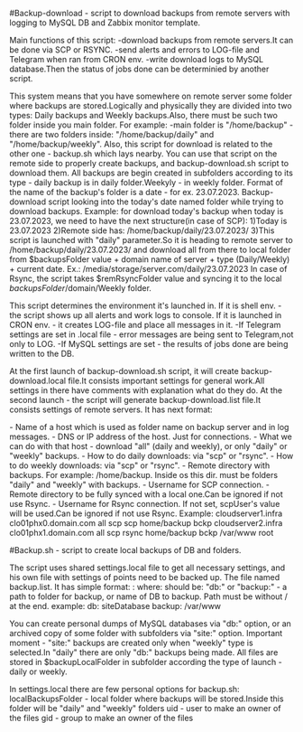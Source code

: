 #Backup-download - script to download backups from remote servers with logging to MySQL DB and Zabbix monitor template.

Main functions of this script:
-download backups from remote servers.It can be done via SCP or RSYNC.
-send alerts and errors to LOG-file and Telegram when ran from CRON env.
-write download logs to MySQL database.Then the status of jobs done can be determinied by another script.

This system means that you have somewhere on remote server some folder where backups are stored.Logically and physically they are divided into two types:
Daily backups and Weekly backups.Also, there must be such two folder inside you main folder.
For example: 
-main folder is "/home/backup"
-there are two folders inside: "/home/backup/daily" and "/home/backup/weekly".
Also, this script for download is related to the other one - backup.sh which lays nearby. You can use that script on the remote side to properly create backups, 
and backup-download.sh script to download them.
All backups are begin created in subfolders according to its type - daily backup is in daily folder.Weekyly - in weekly folder.
Format of the name of the backup's folder is a date - for ex. 23.07.2023. Backup-download script looking into the today's date named folder
while trying to download backups.
Example:
for download today's backup when today is 23.07.2023, we need to have the next structure(in case of SCP):
1)Today is 23.07.2023
2)Remote side has:
/home/backup/daily/23.07.2023/<files here>
3)This script is launched with "daily" parameter.So it is heading to remote server to /home/backup/daily/23.07.2023/ and download all from there to local
folder from $backupsFolder value + domain name of server + type (Daily/Weekly) + current date.
Ex.: /media/storage/server.com/daily/23.07.2023
In case of Rsync, the script takes $remRsyncFolder value and syncing it to the local $backupsFolder/$domain/Weekly folder.

This script determines the environment it's launched in. If it is shell env. - the script shows up all alerts and work logs to console.
If it is launched in CRON env. - it creates LOG-file and place all messages in it.
-If Telegram settings are set in .local file - error messages are being sent to Telegram,not only to LOG.
-If MySQL settings are set - the results of jobs done are being written to the DB.

At the first launch of backup-download.sh script, it will create backup-download.local file.It consists important settings for general work.All settings in there
have comments with explanation what do they do.
At the second launch - the script will generate backup-download.list file.It consists settings of remote servers. It has next format:

<hostname> <dnsname> <type> <dailyType> <weeklyType> <remScpDir> <scpUser> <remRsyncDir> <rsyncUser>
<hostname>    - Name of a host which is used as folder name on backup server and in log messages.
<dnsname>     - DNS or IP address of the host. Just for connections.
<type>        - What we can do with that host - download "all" (daily and weekly), or only "daily" or "weekly" backups.
<dailyType>   - How to do daily downloads: via "scp" or "rsync".
<weeklyType>  - How to do weekly downloads: via "scp" or "rsync".
<remScpDir>   - Remote directory with backups. For example: /home/backup. Inside os this dir. must be folders "daily" and "weekly" with backups.
<scpUser>     - Username for SCP connection.
<remRsyncDir> - Remote directory to be fully synced with a local one.Can be ignored if not use Rsync.
<rsyncUser>   - Username for Rsync connection. If not set, scpUser's value will be used.Can be ignored if not use Rsync.
Example:
cloudserver1.infra clo01phx0.domain.com all scp scp home/backup bckp 
cloudserver2.infra clo01phx1.domain.com all scp rsync home/backup bckp /var/www root

#Backup.sh - script to create local backups of DB and folders.

The script uses shared settings.local file to get all necessary settings, and his own file with settings of points need to be backed up.
The file named backup.list. It has simple format:
<type>: <value> where:
<type> should be: "db:" or "backup:"
<value> - a path to folder for backup, or name of DB to backup. Path must be without / at the end.
example:
db: siteDatabase
backup: /var/www

You can create personal dumps of MySQL databases via "db:" option, or an archived copy of some folder with subfolders via "site:" option.
Important moment - "site:" backups are created only when "weekly" type is selected.In "daily" there are only "db:" backups being made.
All files are stored in $backupLocalFolder in subfolder according the type of launch - daily or weekly.

In settings.local there are few personal options for backup.sh:
localBackupsFolder - local folder where backups will be stored.Inside this folder will be "daily" and "weekly" folders
uid - user to make an owner of the files
gid - group to make an owner of the files
